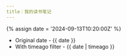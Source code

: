 ```yaml
---
title：我的读书笔记
---
```


{% assign date = '2024-09-13T10:20:00Z' %}


- Original date - {{ date }}
- With timeago filter - {{ date | timeago }}
